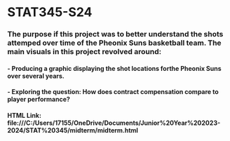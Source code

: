 # STAT345-S24
### The purpose if this project was to better understand the shots attemped over time of the Pheonix Suns basketball team. The main visuals in this project revolved around:
#### - Producing a graphic displaying the shot locations forthe Pheonix Suns over several years.
#### - Exploring the question: How does contract compensation compare to player performance?


#### HTML Link: file:///C:/Users/17155/OneDrive/Documents/Junior%20Year%202023-2024/STAT%20345/midterm/midterm.html


